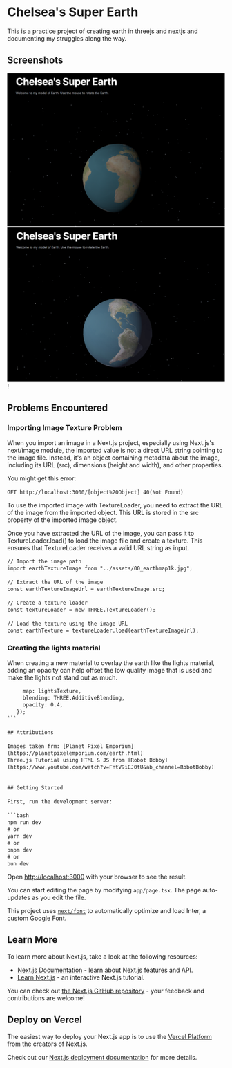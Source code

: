 # Chelsea's Super Earth

This is a practice project of creating earth in threejs and nextjs and documenting my struggles along the way.

## Screenshots
![Earth with stars](regular.png)
![Earth with lights](lights.png)!

## Problems Encountered

### Importing Image Texture Problem

When you import an image in a Next.js project, especially using Next.js's next/image module, the imported value is not a direct URL string pointing to the image file. Instead, it's an object containing metadata about the image, including its URL (src), dimensions (height and width), and other properties.

You might get this error:

`GET http://localhost:3000/[object%20Object] 40(Not Found)`

To use the imported image with TextureLoader, you need to extract the URL of the image from the imported object. This URL is stored in the src property of the imported image object.

Once you have extracted the URL of the image, you can pass it to TextureLoader.load() to load the image file and create a texture. This ensures that TextureLoader receives a valid URL string as input.

```
// Import the image path
import earthTextureImage from "../assets/00_earthmap1k.jpg";

// Extract the URL of the image
const earthTextureImageUrl = earthTextureImage.src;

// Create a texture loader
const textureLoader = new THREE.TextureLoader();

// Load the texture using the image URL
const earthTexture = textureLoader.load(earthTextureImageUrl);
```

### Creating the lights material

When creating a new material to overlay the earth like the lights material, adding an opacity can help offset the low quality image that is used and make the lights not stand out as much.

````const lightsMaterial = new THREE.MeshBasicMaterial({
     map: lightsTexture,
     blending: THREE.AdditiveBlending,
     opacity: 0.4,
   });
```

## Attributions

Images taken frm: [Planet Pixel Emporium](https://planetpixelemporium.com/earth.html)
Three.js Tutorial using HTML & JS from [Robot Bobby](https://www.youtube.com/watch?v=FntV9iEJ0tU&ab_channel=RobotBobby)


## Getting Started

First, run the development server:

```bash
npm run dev
# or
yarn dev
# or
pnpm dev
# or
bun dev
````

Open [http://localhost:3000](http://localhost:3000) with your browser to see the result.

You can start editing the page by modifying `app/page.tsx`. The page auto-updates as you edit the file.

This project uses [`next/font`](https://nextjs.org/docs/basic-features/font-optimization) to automatically optimize and load Inter, a custom Google Font.

## Learn More

To learn more about Next.js, take a look at the following resources:

- [Next.js Documentation](https://nextjs.org/docs) - learn about Next.js features and API.
- [Learn Next.js](https://nextjs.org/learn) - an interactive Next.js tutorial.

You can check out [the Next.js GitHub repository](https://github.com/vercel/next.js/) - your feedback and contributions are welcome!

## Deploy on Vercel

The easiest way to deploy your Next.js app is to use the [Vercel Platform](https://vercel.com/new?utm_medium=default-template&filter=next.js&utm_source=create-next-app&utm_campaign=create-next-app-readme) from the creators of Next.js.

Check out our [Next.js deployment documentation](https://nextjs.org/docs/deployment) for more details.
